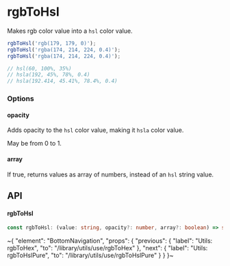 
# rgbToHsl

Makes rgb color value into a `hsl` color value.

```ts
rgbToHsl('rgb(179, 179, 0)');
rgbToHsl('rgba(174, 214, 224, 0.4)');
rgbToHsl('rgba(174, 214, 224, 0.4)');

// hsl(60, 100%, 35%)
// hsla(192, 45%, 78%, 0.4)
// hsla(192.414, 45.41%, 78.4%, 0.4)
```

### Options

#### opacity

Adds opacity to the `hsl` color value, making it `hsla` color value.

May be from 0 to 1.

#### array

If true, returns values as array of numbers, instead of an `hsl` string value.


## API

#### rgbToHsl

```ts
const rgbToHsl: (value: string, opacity?: number, array?: boolean) => string | number[];
```


~{
  "element": "BottomNavigation",
  "props": {
    "previous": {
      "label": "Utils: rgbToHex",
      "to": "/library/utils/use/rgbToHex"
    },
    "next": {
      "label": "Utils: rgbToHslPure",
      "to": "/library/utils/use/rgbToHslPure"
    }
  }
}~
